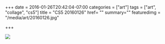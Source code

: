 +++
date = 2016-01-26T20:42:04-07:00
categories = ["art"]
tags = ["art", "collage", "cs5"]
title = "CS5 20160126"
href= ""
summary=""
featuredimg = "/media/art/20160126.jpg"

+++

<img src="/media/art/20160126.jpg" />

